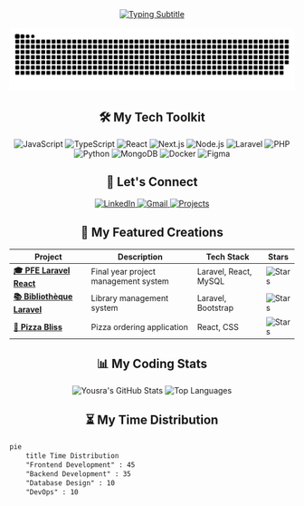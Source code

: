 <!-- Animated Typing Text -->
<div align="center">
  <a href="https://git.io/typing-svg">
    <img src="https://readme-typing-svg.demolab.com?font=Fira+Code&weight=600&size=22&duration=3000&pause=500&color=FF69B4&center=true&vCenter=true&width=600&lines=Transforming+ideas+into+digital+reality;Building+scalable+solutions+with+passion;Continuous+learner+and+problem+solver;Open+to+collaborations+and+new+challenges" alt="Typing Subtitle" />
  </a>
</div>

<!-- Rainbow Divider -->
<img src="https://i.imgur.com/mG7yP2A.png" width="100%" height="8px"/>

<!-- Snake Game Contribution Graph -->
<div align="center">
  <picture>
    <source media="(prefers-color-scheme: dark)" srcset="https://raw.githubusercontent.com/platane/platane/output/github-contribution-grid-snake-dark.svg">
    <source media="(prefers-color-scheme: light)" srcset="https://raw.githubusercontent.com/platane/platane/output/github-contribution-grid-snake.svg">
    <img alt="github-snake" src="https://raw.githubusercontent.com/platane/platane/output/github-contribution-grid-snake.svg">
  </picture>
</div>

<!-- Tech Stack with Pretty Icons -->
<h2 align="center">🛠️ My Tech Toolkit</h2>
<div align="center">
  <img src="https://img.shields.io/badge/JavaScript-F7DF1E?style=for-the-badge&logo=javascript&logoColor=black" alt="JavaScript" />
  <img src="https://img.shields.io/badge/TypeScript-3178C6?style=for-the-badge&logo=typescript&logoColor=white" alt="TypeScript" />
  <img src="https://img.shields.io/badge/React-61DAFB?style=for-the-badge&logo=react&logoColor=black" alt="React" />
  <img src="https://img.shields.io/badge/Next.js-000000?style=for-the-badge&logo=next.js&logoColor=white" alt="Next.js" />
  <img src="https://img.shields.io/badge/Node.js-339933?style=for-the-badge&logo=node.js&logoColor=white" alt="Node.js" />
  <img src="https://img.shields.io/badge/Laravel-FF2D20?style=for-the-badge&logo=laravel&logoColor=white" alt="Laravel" />
  <img src="https://img.shields.io/badge/PHP-777BB4?style=for-the-badge&logo=php&logoColor=white" alt="PHP" />
  <img src="https://img.shields.io/badge/Python-3776AB?style=for-the-badge&logo=python&logoColor=white" alt="Python" />
  <img src="https://img.shields.io/badge/MongoDB-47A248?style=for-the-badge&logo=mongodb&logoColor=white" alt="MongoDB" />
  <img src="https://img.shields.io/badge/Docker-2496ED?style=for-the-badge&logo=docker&logoColor=white" alt="Docker" />
  <img src="https://img.shields.io/badge/Figma-F24E1E?style=for-the-badge&logo=figma&logoColor=white" alt="Figma" />
</div>

<!-- Social Links with Flower Icons -->
<h2 align="center">🌸 Let's Connect</h2>
<div align="center">
  <a href="https://www.linkedin.com/in/yousra-hamdan/" target="_blank">
    <img src="https://img.shields.io/badge/LinkedIn-%230077B5.svg?style=for-the-badge&logo=linkedin&logoColor=white&color=FF69B4" height="30" alt="LinkedIn" />
  </a>
  <a href="mailto:hmyousra2004@gmail.com" target="_blank">
    <img src="https://img.shields.io/badge/Gmail-%23D14836.svg?style=for-the-badge&logo=gmail&logoColor=white&color=FF69B4" height="30" alt="Gmail" />
  </a>
  <a href="https://github.com/YousraHamdan?tab=repositories" target="_blank">
    <img src="https://img.shields.io/badge/My_Projects-100000?style=for-the-badge&logo=github&logoColor=white&color=FF69B4" height="30" alt="Projects" />
  </a>
</div>

<!-- Featured Projects Section -->
<h2 align="center">💖 My Featured Creations</h2>

<div align="center">
  
| Project | Description | Tech Stack | Stars |
|---------|-------------|------------|-------|
| **[🎓 PFE Laravel React](https://github.com/YousraHamdan/PFE_LARAVEL_REACT)** | Final year project management system | Laravel, React, MySQL | <img alt="Stars" src="https://img.shields.io/github/stars/YousraHamdan/PFE_LARAVEL_REACT?style=social&color=FF69B4"> |
| **[📚 Bibliothèque Laravel](https://github.com/YousraHamdan/bibliotheque_laravel_version2)** | Library management system | Laravel, Bootstrap | <img alt="Stars" src="https://img.shields.io/github/stars/YousraHamdan/bibliotheque_laravel_version2?style=social&color=FF69B4"> |
| **[🍕 Pizza Bliss](https://github.com/YousraHamdan/Pizza-Bliss-Reactjs)** | Pizza ordering application | React, CSS | <img alt="Stars" src="https://img.shields.io/github/stars/YousraHamdan/Pizza-Bliss-Reactjs?style=social&color=FF69B4"> |
  
</div>

<!-- GitHub Stats with Pink Theme -->
<h2 align="center">📊 My Coding Stats</h2>

<div align="center">
  <img height="180em" src="https://github-readme-stats.vercel.app/api?username=YousraHamdan&show_icons=true&theme=dracula&hide_border=true&bg_color=FFEEF4&title_color=FF69B4&icon_color=FF69B4&text_color=59336C" alt="Yousra's GitHub Stats" />
  <img height="180em" src="https://github-readme-stats.vercel.app/api/top-langs/?username=YousraHamdan&layout=compact&theme=dracula&hide_border=true&bg_color=FFEEF4&title_color=FF69B4&text_color=59336C" alt="Top Languages" />
</div>


<!-- Time Distribution Pie Chart -->
<h2 align="center">⏳ My Time Distribution</h2>

```mermaid
pie
    title Time Distribution
    "Frontend Development" : 45
    "Backend Development" : 35
    "Database Design" : 10
    "DevOps" : 10



